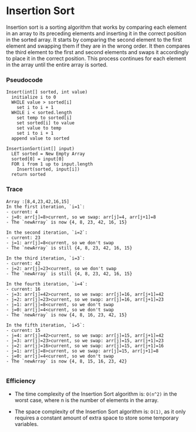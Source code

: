 # Insertion Sort
Insertion sort is a sorting algorithm that works by comparing each element in an array to its preceding elements and inserting it in the correct position in the sorted array. It starts by comparing the second element to the first element and swapping them if they are in the wrong order. It then compares the third element to the first and second elements and swaps it accordingly to place it in the correct position. This process continues for each element in the array until the entire array is sorted.

### Pseudocode
```
Insert(int[] sorted, int value)
  initialize i to 0
  WHILE value > sorted[i]
    set i to i + 1
  WHILE i < sorted.length
    set temp to sorted[i]
    set sorted[i] to value
    set value to temp
    set i to i + 1
  append value to sorted

InsertionSort(int[] input)
  LET sorted = New Empty Array
  sorted[0] = input[0]
  FOR i from 1 up to input.length
    Insert(sorted, input[i])
  return sorted
```
### Trace
```
Array :[8,4,23,42,16,15]
In the first iteration, `i=1`:
- current: 4
- j=0: arr[j]=8>current, so we swap: arr[j]=4, arr[j+1]=8
- The `newArray` is now {4, 8, 23, 42, 16, 15}

In the second iteration, `i=2`:
- current: 23
- j=1: arr[j]=8<current, so we don't swap
- The `newArray` is still {4, 8, 23, 42, 16, 15}

In the third iteration, `i=3`:
- current: 42
- j=2: arr[j]=23<current, so we don't swap
- The `newArray` is still {4, 8, 23, 42, 16, 15}

In the fourth iteration, `i=4`:
- current: 16
- j=3: arr[j]=42>current, so we swap: arr[j]=16, arr[j+1]=42
- j=2: arr[j]=23>current, so we swap: arr[j]=16, arr[j+1]=23
- j=1: arr[j]=8<current, so we don't swap
- j=0: arr[j]=4<current, so we don't swap
- The `newArray` is now {4, 8, 16, 23, 42, 15}

In the fifth iteration, `i=5`:
- current: 15
- j=4: arr[j]=42>current, so we swap: arr[j]=15, arr[j+1]=42
- j=3: arr[j]=23>current, so we swap: arr[j]=15, arr[j+1]=23
- j=2: arr[j]=16>current, so we swap: arr[j]=15, arr[j+1]=16
- j=1: arr[j]=8>current, so we swap: arr[j]=15, arr[j+1]=8
- j=0: arr[j]=4<current, so we don't swap
- The `newArray` is now {4, 8, 15, 16, 23, 42}


```
### Efficiency
 * The time complexity of the Insertion Sort algorithm is: `O(n^2)` in the worst case, where n is the number of elements in the array. 

 * The space complexity of the Insertion Sort algorithm is: `O(1)`, as it only requires a constant amount of extra space to store some temporary variables.